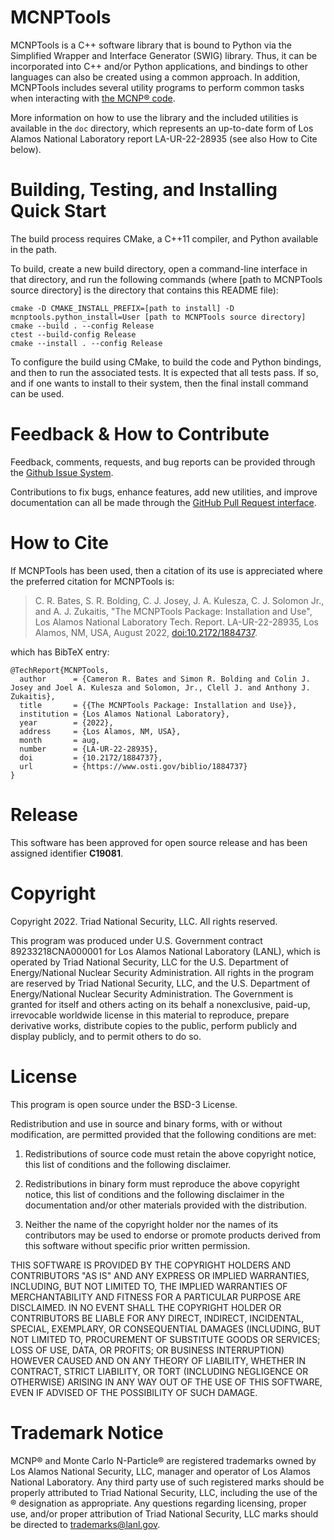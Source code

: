 # MCNPTools

MCNPTools is a C++ software library that is bound to Python via the Simplified
Wrapper and Interface Generator (SWIG) library.  Thus, it can be incorporated
into C++ and/or Python applications, and bindings to other languages can also be
created using a common approach.  In addition, MCNPTools includes several
utility programs to perform common tasks when interacting with [the MCNP®
code](http://mcnp.lanl.gov).

More information on how to use the library and the included utilities is
available in the `doc` directory, which represents an up-to-date form of Los
Alamos National Laboratory report LA-UR-22-28935 (see also How to Cite below).

# Building, Testing, and Installing Quick Start

The build process requires CMake, a C++11 compiler, and Python available in the
path.

To build, create a new build directory, open a command-line interface in that
directory, and run the following commands (where [path to MCNPTools source
directory] is the directory that contains this README file):

```
cmake -D CMAKE_INSTALL_PREFIX=[path to install] -D mcnptools.python_install=User [path to MCNPTools source directory]
cmake --build . --config Release
ctest --build-config Release
cmake --install . --config Release
```

To configure the build using CMake, to build the code and Python bindings, and
then to run the associated tests.  It is expected that all tests pass.  If so,
and if one wants to install to their system, then the final install command can
be used.

# Feedback & How to Contribute

Feedback, comments, requests, and bug reports can be provided through the [Github
Issue System](https://github.com/lanl/mcnptools/issues).

Contributions to fix bugs, enhance features, add new utilities, and improve
documentation can all be made through the [GitHub Pull Request
interface](https://github.com/lanl/mcnptools/pulls).

# How to Cite

If MCNPTools has been used, then a citation of its use is appreciated where the
preferred citation for MCNPTools is:

> C. R. Bates, S. R. Bolding, C. J. Josey, J. A. Kulesza, C. J. Solomon Jr., and
> A. J. Zukaitis, "The MCNPTools Package: Installation and Use", Los Alamos
> National Laboratory Tech. Report.  LA-UR-22-28935, Los Alamos, NM, USA, August
> 2022, [doi:10.2172/1884737](http://dx.doi.org/10.2172/1884737).

which has BibTeX entry:

```
@TechReport{MCNPTools,
  author      = {Cameron R. Bates and Simon R. Bolding and Colin J. Josey and Joel A. Kulesza and Solomon, Jr., Clell J. and Anthony J. Zukaitis},
  title       = {{The MCNPTools Package: Installation and Use}},
  institution = {Los Alamos National Laboratory},
  year        = {2022},
  address     = {Los Alamos, NM, USA},
  month       = aug,
  number      = {LA-UR-22-28935},
  doi         = {10.2172/1884737},
  url         = {https://www.osti.gov/biblio/1884737}
}

```

# Release

This software has been approved for open source release and has been assigned
identifier **C19081**.

# Copyright

Copyright 2022.  Triad National Security, LLC.  All rights reserved.

This program was produced under U.S. Government contract 89233218CNA000001 for
Los Alamos National Laboratory (LANL), which is operated by Triad National
Security, LLC for the U.S. Department of Energy/National Nuclear Security
Administration.  All rights in the program are reserved by Triad National
Security, LLC, and the U.S.  Department of Energy/National Nuclear Security
Administration.  The Government is granted for itself and others acting on its
behalf a nonexclusive, paid-up, irrevocable worldwide license in this material
to reproduce, prepare derivative works, distribute copies to the public, perform
publicly and display publicly, and to permit others to do so.

# License

This program is open source under the BSD-3 License.

Redistribution and use in source and binary forms, with or without modification,
are permitted provided that the following conditions are met:

1. Redistributions of source code must retain the above copyright notice, this
   list of conditions and the following disclaimer.

2. Redistributions in binary form must reproduce the above copyright notice,
   this list of conditions and the following disclaimer in the documentation
   and/or other materials provided with the distribution.

3. Neither the name of the copyright holder nor the names of its contributors
   may be used to endorse or promote products derived from this software without
   specific prior written permission.

THIS SOFTWARE IS PROVIDED BY THE COPYRIGHT HOLDERS AND CONTRIBUTORS "AS IS" AND
ANY EXPRESS OR IMPLIED WARRANTIES, INCLUDING, BUT NOT LIMITED TO, THE IMPLIED
WARRANTIES OF MERCHANTABILITY AND FITNESS FOR A PARTICULAR PURPOSE ARE
DISCLAIMED. IN NO EVENT SHALL THE COPYRIGHT HOLDER OR CONTRIBUTORS BE LIABLE FOR
ANY DIRECT, INDIRECT, INCIDENTAL, SPECIAL, EXEMPLARY, OR CONSEQUENTIAL DAMAGES
(INCLUDING, BUT NOT LIMITED TO, PROCUREMENT OF SUBSTITUTE GOODS OR SERVICES;
LOSS OF USE, DATA, OR PROFITS; OR BUSINESS INTERRUPTION) HOWEVER CAUSED AND ON
ANY THEORY OF LIABILITY, WHETHER IN CONTRACT, STRICT LIABILITY, OR TORT
(INCLUDING NEGLIGENCE OR OTHERWISE) ARISING IN ANY WAY OUT OF THE USE OF THIS
SOFTWARE, EVEN IF ADVISED OF THE POSSIBILITY OF SUCH DAMAGE.

# Trademark Notice

MCNP® and Monte Carlo N-Particle® are registered trademarks owned by Los Alamos
National Security, LLC, manager and operator of Los Alamos National Laboratory.
Any third party use of such registered marks should be properly attributed to
Triad National Security, LLC, including the use of the ® designation as
appropriate. Any questions regarding licensing, proper use, and/or proper
attribution of Triad National Security, LLC marks should be directed to
[trademarks@lanl.gov](mailto:trademarks@lanl.gov).
